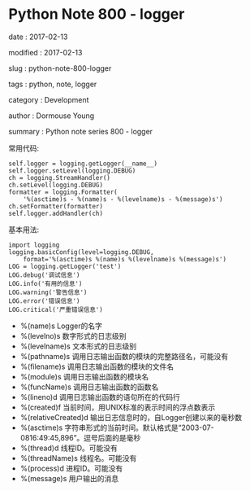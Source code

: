 Python Note 800 - logger
========================

date
:   2017-02-13

modified
:   2017-02-13

slug
:   python-note-800-logger

tags
:   python, note, logger

category
:   Development

author
:   Dormouse Young

summary
:   Python note series 800 - logger

常用代码:

    self.logger = logging.getLogger(__name__)
    self.logger.setLevel(logging.DEBUG)
    ch = logging.StreamHandler()
    ch.setLevel(logging.DEBUG)
    formatter = logging.Formatter(
        '%(asctime)s - %(name)s - %(levelname)s - %(message)s')
    ch.setFormatter(formatter)
    self.logger.addHandler(ch)

基本用法:

    import logging
    logging.basicConfig(level=logging.DEBUG,
        format='%(asctime)s %(name)s %(levelname)s %(message)s')
    LOG = logging.getLogger('test')
    LOG.debug('调试信息')
    LOG.info('有用的信息')
    LOG.warning('警告信息')
    LOG.error('错误信息')
    LOG.critical('严重错误信息')

-   %(name)s Logger的名字
-   %(levelno)s 数字形式的日志级别
-   %(levelname)s 文本形式的日志级别
-   %(pathname)s 调用日志输出函数的模块的完整路径名，可能没有
-   %(filename)s 调用日志输出函数的模块的文件名
-   %(module)s 调用日志输出函数的模块名
-   %(funcName)s 调用日志输出函数的函数名
-   %(lineno)d 调用日志输出函数的语句所在的代码行
-   %(created)f 当前时间，用UNIX标准的表示时间的浮点数表示
-   %(relativeCreated)d 输出日志信息时的，自Logger创建以来的毫秒数
-   %(asctime)s
    字符串形式的当前时间。默认格式是“2003-07-0816:49:45,896”。逗号后面的是毫秒
-   %(thread)d 线程ID。可能没有
-   %(threadName)s 线程名。可能没有
-   %(process)d 进程ID。可能没有
-   %(message)s 用户输出的消息

